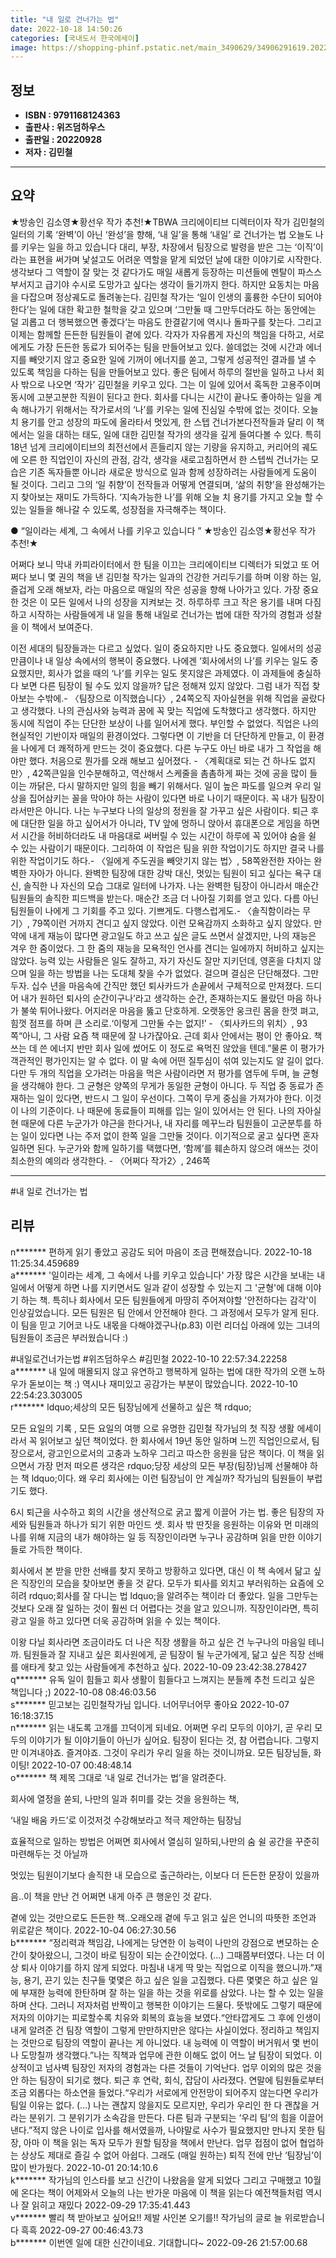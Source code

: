 ```yaml
---
title: "내 일로 건너가는 법"
date: 2022-10-18 14:50:26
categories: [국내도서 한국에세이]
image: https://shopping-phinf.pstatic.net/main_3490629/34906291619.20220927115155.jpg
---
```


## **정보**

- **ISBN : 9791168124363**
- **출판사 : 위즈덤하우스**
- **출판일 : 20220928**
- **저자 : 김민철**

------



## **요약**

★방송인 김소영★황선우 작가 추천!★TBWA 크리에이티브 디렉터이자 작가 김민철의 일터의 기록  ‘완벽’이 아닌 ‘완성’을 향해, ‘내 일’을 통해 ‘내일’ 로 건너가는 법 오늘도 나를 키우는 일을 하고 있습니다    대리, 부장, 차장에서 팀장으로 발령을 받은 그는 ‘이직’이라는 표현을 써가며 낯설고도 어려운 역할을 맡게 되었던 날에 대한 이야기로 시작한다. 생각보다 그 역할이 잘 맞는 것 같다가도 매일 새롭게 등장하는 미션들에 멘탈이 파스스 부서지고 급기야 수시로 도망가고 싶다는 생각이 들기까지 한다. 하지만 요동치는 마음을 다잡으며 정상궤도로 돌려놓는다. 김민철 작가는 ‘일이 인생의 훌륭한 수단이 되어야 한다’는 일에 대한 확고한 철학을 갖고 있으며 ‘그만둘 때 그만두더라도 하는 동안에는 덜 괴롭고 더 행복했으면 좋겠다’는 마음도 한결같기에 역시나 돌파구를 찾는다. 그리고 이제는 함께할 든든한 팀원들이 곁에 있다. 각자가 자유롭게 자신의 책임을 다하고, 서로에게도 가장 든든한 동료가 되어주는 팀을 만들어보고 있다. 쓸데없는 것에 시간과 에너지를 빼앗기지 않고 중요한 일에 기꺼이 에너지를 쏟고, 그렇게 성공적인 결과를 낼 수 있도록 책임을 다하는 팀을 만들어보고 있다. 좋은 팀에서 하루의 절반을 일하고 나서 회사 밖으로 나오면 ‘작가’ 김민철을 키우고 있다. 그는 이 일에 있어서 혹독한 고용주이며 동시에 고분고분한 직원이 된다고 한다. 회사를 다니는 시간이 끝나도 좋아하는 일을 계속 해나가기 위해서는 작가로서의 ‘나’를 키우는 일에 진심일 수밖에 없는 것이다. 오늘 치 용기를 안고 성장의 파도에 올라타서 멋있게, 한 스텝 건너가본다전작들과 달리 이 책에서는 일을 대하는 태도, 일에 대한 김민철 작가의 생각을 깊게 들여다볼 수 있다. 특히 18년 넘게 크리에이티브의 최전선에서 흔들리지 않는 기량을 유지하고, 커리어의 궤도에 오른 한 직업인이 자신의 관점, 감각, 생각을 새로고침하면서 한 스텝씩 건너가는 모습은 기존 독자들뿐 아니라 새로운 방식으로 일과 함께 성장하려는 사람들에게 도움이 될 것이다. 그리고 그의 ‘일 취향’이 전작들과 어떻게 연결되며, ‘삶의 취향’을 완성해가는지 찾아보는 재미도 가득하다. ‘지속가능한 나’를 위해 오늘 치 용기를 가지고 오늘 할 수 있는 일들을 해나갈 수 있도록, 성장점을 자극해주는 책이다.

● “일이라는 세계, 그 속에서 나를 키우고 있습니다 ”
★방송인 김소영★황선우 작가 추천!★

어쩌다 보니 막내 카피라이터에서 한 팀을 이끄는 크리에이티브 디렉터가 되었고 또 어쩌다 보니 몇 권의 책을 낸 김민철 작가는 일과의 건강한 거리두기를 하며 이왕 하는 일, 즐겁게 오래 해보자, 라는 마음으로 매일의 작은 성공을 향해 나아가고 있다. 가장 중요한 것은 이 모든 일에서 나의 성장을 지켜보는 것. 하루하루 크고 작은 용기를 내며 다짐하고 시작하는 사람들에게 내 일을 통해 내일로 건너가는 법에 대한 작가의 경험과 성찰을 이 책에서 보여준다.

이전 세대의 팀장들과는 다르고 싶었다. 일이 중요하지만 나도 중요했다. 일에서의 성공만큼이나 내 일상 속에서의 행복이 중요했다. 나에겐 ‘회사에서의 나’를 키우는 일도 중요했지만, 회사가 없을 때의 ‘나’를 키우는 일도 못지않은 과제였다. 이 과제들에 충실하다 보면 다른 팀장이 될 수도 있지 않을까? 답은 정해져 있지 않았다. 그럼 내가 직접 찾아보는 수밖에.- 〈팀장으로 이직했습니다〉, 24쪽오직 자아실현을 위해 직업을 골랐다고 생각했다. 나의 관심사와 능력과 꿈에 꼭 맞는 직업에 도착했다고 생각했다. 하지만 동시에 직업이 주는 단단한 보상이 나를 일어서게 했다. 부인할 수 없었다. 직업은 나의 현실적인 기반이자 매일의 환경이었다. 그렇다면 이 기반을 더 단단하게 만들고, 이 환경을 나에게 더 쾌적하게 만드는 것이 중요했다. 다른 누구도 아닌 바로 내가 그 작업을 해야만 했다. 처음으로 뭔가를 오래 해보고 싶어졌다. - 〈계획대로 되는 건 하나도 없지만〉, 42쪽큰일을 인수분해하고, 역산해서 스케줄을 촘촘하게 짜는 것에 공을 많이 들이는 까닭은, 다시 말하지만 일의 힘을 빼기 위해서다. 일이 높은 파도를 일으켜 우리 일상을 집어삼키는 꼴을 막아야 하는 사람이 있다면 바로 나이기 때문이다. 꼭 내가 팀장이라서만은 아니다. 나는 누구보다 나의 일상의 정원을 잘 가꾸고 싶은 사람이다. 퇴근 후에 대단한 일을 하고 싶어서가 아니라, TV 앞에 멍하니 앉아서 휴대폰으로 게임을 하면서 시간을 허비하더라도 내 마음대로 써버릴 수 있는 시간이 하루에 꼭 있어야 숨을 쉴 수 있는 사람이기 때문이다. 그리하여 이 작업은 팀을 위한 작업이기도 하지만 결국 나를 위한 작업이기도 하다.- 〈일에게 주도권을 빼앗기지 않는 법〉, 58쪽완전한 자아는 완벽한 자아가 아니다. 완벽한 팀장에 대한 강박 대신, 멋있는 팀원이 되고 싶다는 욕구 대신, 솔직한 나 자신의 모습 그대로 일터에 나가자. 나는 완벽한 팀장이 아니라서 매순간 팀원들의 솔직한 피드백을 받는다. 매순간 조금 더 나아질 기회를 얻고 있다. 다름 아닌 팀원들이 나에게 그 기회를 주고 있다. 기쁘게도. 다행스럽게도.- 〈솔직함이라는 무기〉, 79쪽이런 거까지 견디고 싶지 않았다. 이런 모욕감까지 소화하고 싶지 않았다. 만약에 내게 재능이 많다면 광고일도 하고 쓰고 싶은 글도 쓰면서 살겠지만, 나의 재능은 겨우 한 줌이었다. 그 한 줌의 재능을 모욕적인 언사를 견디는 일에까지 허비하고 싶지는 않았다. 능력 있는 사람들은 일도 잘하고, 자기 자신도 잘만 지키던데, 영혼을 다치지 않으며 일을 하는 방법을 나는 도대체 찾을 수가 없었다. 걸으며 결심은 단단해졌다. 그만두자. 십수 년을 마음속에 간직만 했던 퇴사카드가 손끝에서 구체적으로 만져졌다. 드디어 내가 원하던 퇴사의 순간이구나’라고 생각하는 순간, 존재하는지도 몰랐던 마음 하나가 불쑥 튀어나왔다. 어지러운 마음을 뚫고 단호하게. 오랫동안 웅크린 몸을 한껏 펴고, 힘껏 점프를 하며 큰 소리로.‘이렇게 그만둘 수는 없지!’    - 〈퇴사카드의 위치〉, 93쪽“아니, 그 사람 요즘 책 때문에 잘 나가잖아요. 근데 회사 안에서는 평이 안 좋아요. 책 쓰는 데 쓴 에너지 반만 회사 일에 썼어도 이 정도로 욕먹진 않았을 텐데.”물론 이 평가가 객관적인 평가인지는 알 수 없다. 이 말 속에 어떤 질투심이 섞여 있는지도 알 길이 없다. 다만 두 개의 직업을 오가려는 마음을 먹은 사람이라면 저 평가를 염두에 두며, 늘 균형을 생각해야 한다. 그 균형은 양쪽의 무게가 동일한 균형이 아니다. 두 직업 중 동료가 존재하는 일이 있다면, 반드시 그 일이 우선이다. 그쪽이 무게 중심을 가져가야 한다. 이것이 나의 기준이다. 나 때문에 동료들이 피해를 입는 일이 있어서는 안 된다. 나의 자아실현 때문에 다른 누군가가 야근을 한다거나, 내 자리를 메꾸느라 팀원들이 고군분투를 하는 일이 있다면 나는 주저 없이 한쪽 일을 그만둘 것이다. 이기적으로 굴고 싶다면 혼자 일하면 된다. 누군가와 함께 일하기를 택했다면, ‘함께’를 훼손하지 않으려 애쓰는 것이 최소한의 예의라 생각한다. - 〈어쩌다 작가2〉, 246쪽

------

#내 일로 건너가는 법


## **리뷰** 

  n******* 편하게 읽기 좋았고 공감도 되어 마음이 조금 편해졌습니다. 2022-10-18 11:25:34.459689 <br/>  a******* '일이라는 세계, 그 속에서 나를 키우고 있습니다'
가장 많은 시간을 보내는 내 일에서 어떻게 하면 나를 지키면서도 일과 같이 성장할 수 있는지 그 '균형'에 대해 이야기 하는 책. 
특히나 회사에서 모든 팀원들에게 마땅히 주어져야할 '안전하다는 감각'이 인상깊었습니다. 모든 팀원은 팀 안에서 안전해야 한다. 그 과정에서 모두가 알게 된다. 이 팀을 믿고 기어코 나도 내몫을 다해야겠구나(p.83) 
이런 리더십 아래에 있는 그녀의 팀원들이 조금은 부러웠습니다 :)

#내일로건너가는법 #위즈덤하우스 #김민철 2022-10-10 22:57:34.22258 <br/>  a******* 내 일에 매몰되지 않고 유연하고 행복하게 일하는 법에 대한 작가의 오랜 노하우가 돋보이는 책 :) 역시나 재미있고 공감가는 부분이 많았습니다. 2022-10-10 22:54:23.303005 <br/>  r*******  ldquo;세상의 모든 팀장님에게 선물하고 싶은 책 rdquo;

 모든 요일의 기록 ,  모든 요일의 여행 으로 유명한 김민철 작가님의 첫 직장 생활 에세이라서 꼭 읽어보고 싶던 책이었다.
한 회사에서 19년 동안 일하며 느낀 직업인으로서, 팀장으로서, 광고인으로서의 고충과 노하우 그리고 따스한 응원을 담은 책이다. 
이 책을 읽으면서 가장 먼저 떠오른 생각은  rdquo;당장 세상의 모든 부장(팀장)님께 선물해야 하는 책 ldquo;이다. 왜 우리 회사에는 이런 팀장님이 안 계실까? 작가님의 팀원들이 부럽기도 했다. 

6시 퇴근을 사수하고 회의 시간을 생산적으로 굵고 짧게 이끌어 가는 법. 좋은 팀장의 자세와 팀원들과 하나가 되기 위한 마인드 셋. 회사 밖 딴짓을 응원하는 이유와 먼 미래의 나를 위해 지금의 내가 해야하는 일 등 직장인이라면 누구나 공감하며 읽을 만한 이야기들로 가득한 책이다. 

회사에서 본 받을 만한 선배를 찾지 못하고 방황하고 있다면, 대신 이 책 속에서 닮고 싶은 직장인의 모습을 찾아보면 좋을 것 같다. 모두가 퇴사를 외치고 부러워하는 요즘에 오히려  rdquo;회사를 잘 다니는 법 ldquo;을 알려주는 책이라 더 좋았다. 일을 그만두는 것보다 오래 잘 일하는 것이 훨씬 더 어렵다는 것을 알고 있으니까. 직장인이라면, 특히 광고 일을 하고 있다면 더욱 공감하며 읽을 수 있는 책이다. 

이왕 다닐 회사라면 조금이라도 더 나은 직장 생활을 하고 싶은 건 누구나의 마음일 테니까. 팀원들과 잘 지내고 싶은 회사원에게, 곧 팀장이 될 누군가에게, 닮고 싶은 직장 선배를 애타게 찾고 있는 사람들에게 추천하고 싶다. 2022-10-09 23:42:38.278427 <br/>  q******* 유독 일이 힘들고 회사 생활이 힘들다고 느껴지는 분들께 추천 드리고 싶은 책입니다 ;) 2022-10-08 08:46:03.56 <br/>  s******* 믿고보는 김민철작가님 입니다. 너어무너어무 좋아요 2022-10-07 16:18:37.15 <br/>  n******* 읽는 내도록 고개를 끄덕이게 되네요. 어쩌면 우리 모두의 이야기, 곧 우리 모두의 이야기가 될 이야기들이 아닌가 싶어요. 팀장이 된다는 것, 참 어렵습니다. 그렇지만 이겨내야죠. 즐겨야죠. 그것이 우리가 우리 일을 하는 것이니까요. 모든 팀장님들, 화이팅! 2022-10-07 00:48:48.14 <br/>  o******* 책 제목 그대로 ‘내 일로 건너가는 법’을 알려준다.

회사에 열정을 쏟되, 나만의 일과 취미를 갖는 것을 응원하는 책,

‘내일 배움 카드’로 이것저것 수강해보라고 적극 제안하는 팀장님



효율적으로 일하는 방법은 어쩌면 회사에서 열심히 일하되,나만의 숨 쉴 공간을 꾸준히 마련해두는 것 아닐까



멋있는 팀원이기보다 솔직한 내 모습으로 출근하라는, 이보다 더 든든한 문장이 있을까



음..이 책을 만난 건 어쩌면 내게 아주 큰 행운인 것 같다.

곁에 있는 것만으로도 든든한 책..오래오래 곁에 두고 읽고 싶은 언니의 따뜻한 조언과 위로같은 책이다. 2022-10-04 06:27:30.56 <br/>  b******* “정리력과 책임감, 나에게는 당연한 이 능력이 나만의 강점으로 변모하는 순간이 찾아왔으니, 그것이 바로 팀장이 되는 순간이었다. (...) 그때쯤부터였다. 나는 더 이상 퇴사 이야기를 하지 않게 되었다. 마침내 내게 딱 맞는 직업으로 이직을 했으니까.”재능, 용기, 끈기 있는 친구들 몇몇은 하고 싶은 일을 고집했다. 다른 몇몇은 하고 싶은 일에 부재한 능력에 한탄하며 잘 하는 일을 하는 것을 위로를 삼았다. 나는 할 수 있는 일을 하며 산다. 그러니 저자처럼 반짝이고 행복한 이야기는 드물다. 뜻밖에도 그렇기 때문에 저자의 이야기는 피로할수록 치유와 회복의 효능을 보였다.“안타깝게도 그 후에 인생이 내게 알려준 건 팀장 역할이 그렇게 만만하지만은 않다는 사실이었다. 정리하고 책임지는 것만으로 팀장의 역할이 끝나는 게 아니었다. 내 능력에 이 역할이 버거워서 몇 번이나 도망칠까 생각했다.”나는 직책과 업무에 관한 이해도 없이 어느 날 팀장이 되었다. 이상적이고 넘사벽 팀장인 저자의 경험과는 다른 것들이 기억난다. 업무 이외의 많은 것을 안 하는 팀장이 되기로 했다. 퇴근 후 연락, 회식, 잡담이 사라졌다. 연말에 팀원들로부터 조금 외롭다는 하소연을 들었다.“우리가 서로에게 안전망이 되어주지 않는다면 우리가 팀일 이유는 없다. (...) 나는 괜찮지 않을지도 모르지만, 우리가 우리인 한 다 괜찮을 거라는 분위기. 그 분위기가 소속감을 만든다. 다른 팀과 구분되는 ‘우리 팀’의 힘을 이끌어낸다.”적지 않은 나이로 입사를 해서였을까, 나야말로 사수가 필요했지만 만나지 못한 팀장, 아마 이 책을 읽는 독자 모두가 원할 팀장을 책에서 만난다. 업무 접점이 없어 협업하는 상상도 제대로 즐길 수 없어 아쉽다. 그래도 (매일 원하는) 퇴직 전에 만난 ‘팀장님’이 많이 반가웠다. 2022-10-01 20:14:10.6 <br/>  k******* 작가님의 인스타를 보고 신간이 나왔음을 알게 되었다 그리고 구매했고 10월에 온다는 책이 어제와서 오늘의 나는 반가운 마음에 이 책을 읽는다 예전책들처럼 역시나 잘 읽히고 재밌다 2022-09-29 17:35:41.443 <br/>  v******* 빨리 책 받아보고 싶어요!! 제발 사인본 오기를!! 작가님의 글로 늘 위로받습니다 흑흑 2022-09-27 00:46:43.73 <br/>  b******* 이번엔 일에 대한 신간이네요. 기대합니다~ 2022-09-26 21:57:00.68 <br/>